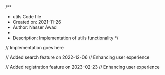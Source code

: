 /**
 * utils Code file
 * Created on: 2021-11-26
 * Author: Nasser Awad
 *
 * Description: Implementation of utils functionality
 */
 
// Implementation goes here


// Added search feature on 2022-12-06
// Enhancing user experience

// Added registration feature on 2023-02-23
// Enhancing user experience
